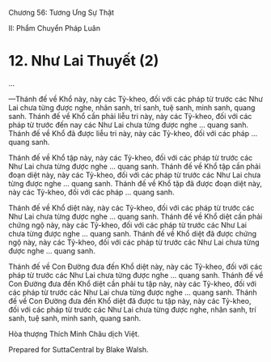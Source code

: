  

Chương 56: Tương Ưng Sự Thật

II: Phẩm Chuyển Pháp Luân

# 12\. Như Lai Thuyết (2)

…

—Thánh đế về Khổ này, này các Tỷ-kheo, đối với các pháp từ trước các Như Lai chưa từng được nghe, nhãn sanh, trí sanh, tuệ sanh, minh sanh, quang sanh. Thánh đế về Khổ cần phải liễu tri này, này các Tỷ-kheo, đối với các pháp từ trước đến nay các Như Lai chưa từng được nghe … quang sanh. Thánh đế về Khổ đã được liễu tri này, này các Tỷ-kheo, đối với các pháp … quang sanh.

Thánh đế về Khổ tập này, này các Tỷ-kheo, đối với các pháp từ trước các Như Lai chưa từng được nghe … quang sanh. Thánh đế về Khổ tập cần phải đoạn diệt này, này các Tỷ-kheo, đối với các pháp từ trước các Như Lai chưa từng được nghe … quang sanh. Thánh đế về Khổ tập đã được đoạn diệt này, này các Tỷ-kheo, đối với các pháp … quang sanh.

Thánh đế về Khổ diệt này, này các Tỷ-kheo, đối với các pháp từ trước các Như Lai chưa từng được nghe … quang sanh. Thánh đế về Khổ diệt cần phải chứng ngộ này, này các Tỷ-kheo, đối với các pháp từ trước các Như Lai chưa từng được nghe … quang sanh. Thánh đế về Khổ diệt đã được chứng ngộ này, này các Tỷ-kheo, đối với các pháp từ trước các Như Lai chưa từng được nghe … quang sanh.

Thánh đế về Con Ðường đưa đến Khổ diệt này, này các Tỷ-kheo, đối với các pháp từ trước các Như Lai chưa từng được nghe … quang sanh. Thánh đế về Con Ðường đưa đến Khổ diệt cần phải tu tập này, này các Tỷ-kheo, đối với các pháp từ trước các Như Lai chưa từng được nghe … quang sanh. Thánh đế về Con Ðường đưa đến Khổ diệt đã được tu tập này, này các Tỷ-kheo, đối với các pháp từ trước các Như Lai chưa từng được nghe, nhãn sanh, trí sanh, tuệ sanh, minh sanh, quang sanh.

Hòa thượng Thích Minh Châu dịch Việt.

Prepared for SuttaCentral by Blake Walsh.